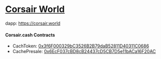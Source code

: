 # [Corsair World](https://corsair.world)
dapp: https://corsair.world

#### Corsair.cash Contracts
- CachToken: [0x3f6F000329bC3526B2B79daB52811D40311C0686](https://bscscan.com/address/0x3f6F000329bC3526B2B79daB52811D40311C0686)
- CachePresale: [0x6EcF037cBD8cB24437cD5CB7D5e11bACa16F20AC](https://bscscan.com/address/0x6EcF037cBD8cB24437cD5CB7D5e11bACa16F20AC)
